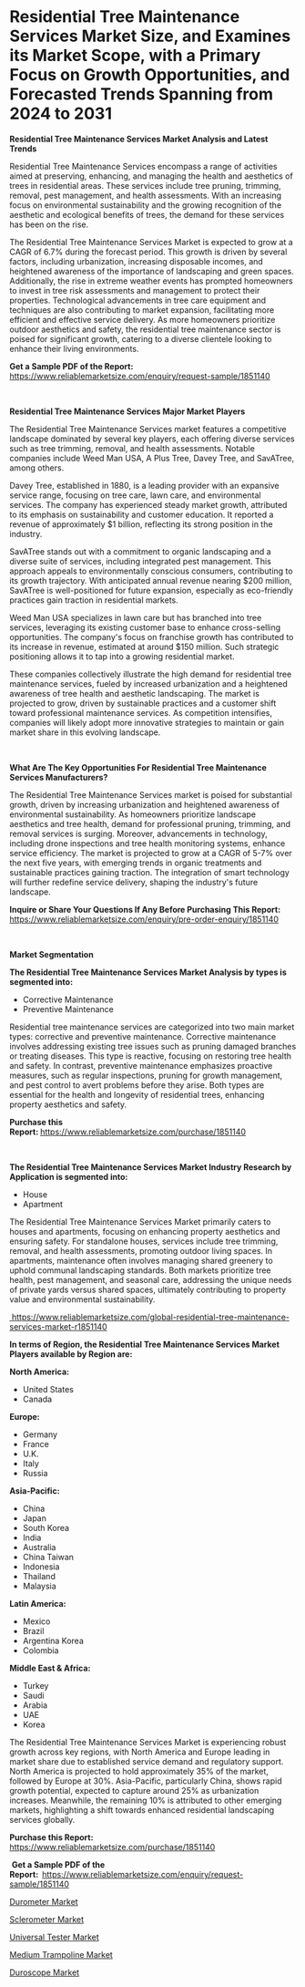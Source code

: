 <p><h1>Residential Tree Maintenance Services Market Size, and Examines its Market Scope, with a Primary Focus on Growth Opportunities, and Forecasted Trends Spanning from 2024 to 2031</h1></p><p><strong>Residential Tree Maintenance Services Market Analysis and Latest Trends</strong></p>
<p><p>Residential Tree Maintenance Services encompass a range of activities aimed at preserving, enhancing, and managing the health and aesthetics of trees in residential areas. These services include tree pruning, trimming, removal, pest management, and health assessments. With an increasing focus on environmental sustainability and the growing recognition of the aesthetic and ecological benefits of trees, the demand for these services has been on the rise.</p><p>The Residential Tree Maintenance Services Market is expected to grow at a CAGR of 6.7% during the forecast period. This growth is driven by several factors, including urbanization, increasing disposable incomes, and heightened awareness of the importance of landscaping and green spaces. Additionally, the rise in extreme weather events has prompted homeowners to invest in tree risk assessments and management to protect their properties. Technological advancements in tree care equipment and techniques are also contributing to market expansion, facilitating more efficient and effective service delivery. As more homeowners prioritize outdoor aesthetics and safety, the residential tree maintenance sector is poised for significant growth, catering to a diverse clientele looking to enhance their living environments.</p></p>
<p><strong>Get a Sample PDF of the Report:&nbsp;</strong> <a href="https://www.reliablemarketsize.com/enquiry/request-sample/1851140?utm_campaign=1601&utm_medium=2&utm_source=Github&utm_content=ia&utm_term=19102024&utm_id=residential-tree-maintenance-services">https://www.reliablemarketsize.com/enquiry/request-sample/1851140</a></p>
<p>&nbsp;</p>
<p><strong>Residential Tree Maintenance Services Major Market Players</strong></p>
<p><p>The Residential Tree Maintenance Services market features a competitive landscape dominated by several key players, each offering diverse services such as tree trimming, removal, and health assessments. Notable companies include Weed Man USA, A Plus Tree, Davey Tree, and SavATree, among others.</p><p>Davey Tree, established in 1880, is a leading provider with an expansive service range, focusing on tree care, lawn care, and environmental services. The company has experienced steady market growth, attributed to its emphasis on sustainability and customer education. It reported a revenue of approximately $1 billion, reflecting its strong position in the industry.</p><p>SavATree stands out with a commitment to organic landscaping and a diverse suite of services, including integrated pest management. This approach appeals to environmentally conscious consumers, contributing to its growth trajectory. With anticipated annual revenue nearing $200 million, SavATree is well-positioned for future expansion, especially as eco-friendly practices gain traction in residential markets.</p><p>Weed Man USA specializes in lawn care but has branched into tree services, leveraging its existing customer base to enhance cross-selling opportunities. The company's focus on franchise growth has contributed to its increase in revenue, estimated at around $150 million. Such strategic positioning allows it to tap into a growing residential market.</p><p>These companies collectively illustrate the high demand for residential tree maintenance services, fueled by increased urbanization and a heightened awareness of tree health and aesthetic landscaping. The market is projected to grow, driven by sustainable practices and a customer shift toward professional maintenance services. As competition intensifies, companies will likely adopt more innovative strategies to maintain or gain market share in this evolving landscape.</p></p>
<p>&nbsp;</p>
<p><strong>What Are The Key Opportunities For Residential Tree Maintenance Services Manufacturers?</strong></p>
<p><p>The Residential Tree Maintenance Services market is poised for substantial growth, driven by increasing urbanization and heightened awareness of environmental sustainability. As homeowners prioritize landscape aesthetics and tree health, demand for professional pruning, trimming, and removal services is surging. Moreover, advancements in technology, including drone inspections and tree health monitoring systems, enhance service efficiency. The market is projected to grow at a CAGR of 5-7% over the next five years, with emerging trends in organic treatments and sustainable practices gaining traction. The integration of smart technology will further redefine service delivery, shaping the industry's future landscape.</p></p>
<p><strong>Inquire or Share Your Questions If Any Before Purchasing This Report:</strong> <a href="https://www.reliablemarketsize.com/enquiry/pre-order-enquiry/1851140?utm_campaign=1601&utm_medium=2&utm_source=Github&utm_content=ia&utm_term=19102024&utm_id=residential-tree-maintenance-services">https://www.reliablemarketsize.com/enquiry/pre-order-enquiry/1851140</a></p>
<p>&nbsp;</p>
<p><strong>Market Segmentation</strong></p>
<p><strong>The Residential Tree Maintenance Services Market Analysis by types is segmented into:</strong></p>
<p><ul><li>Corrective Maintenance</li><li>Preventive Maintenance</li></ul></p>
<p><p>Residential tree maintenance services are categorized into two main market types: corrective and preventive maintenance. Corrective maintenance involves addressing existing tree issues such as pruning damaged branches or treating diseases. This type is reactive, focusing on restoring tree health and safety. In contrast, preventive maintenance emphasizes proactive measures, such as regular inspections, pruning for growth management, and pest control to avert problems before they arise. Both types are essential for the health and longevity of residential trees, enhancing property aesthetics and safety.</p></p>
<p><strong>Purchase this Report:&nbsp;</strong><a href="https://www.reliablemarketsize.com/purchase/1851140?utm_campaign=1601&utm_medium=2&utm_source=Github&utm_content=ia&utm_term=19102024&utm_id=residential-tree-maintenance-services">https://www.reliablemarketsize.com/purchase/1851140</a></p>
<p>&nbsp;</p>
<p><strong>The Residential Tree Maintenance Services Market Industry Research by Application is segmented into:</strong></p>
<p><ul><li>House</li><li>Apartment</li></ul></p>
<p><p>The Residential Tree Maintenance Services Market primarily caters to houses and apartments, focusing on enhancing property aesthetics and ensuring safety. For standalone houses, services include tree trimming, removal, and health assessments, promoting outdoor living spaces. In apartments, maintenance often involves managing shared greenery to uphold communal landscaping standards. Both markets prioritize tree health, pest management, and seasonal care, addressing the unique needs of private yards versus shared spaces, ultimately contributing to property value and environmental sustainability.</p></p>
<p><a href="https://www.reliablemarketsize.com/global-residential-tree-maintenance-services-market-r1851140?utm_campaign=1601&utm_medium=2&utm_source=Github&utm_content=ia&utm_term=19102024&utm_id=residential-tree-maintenance-services">&nbsp;https://www.reliablemarketsize.com/global-residential-tree-maintenance-services-market-r1851140</a></p>
<p><strong>In terms of Region, the Residential Tree Maintenance Services Market Players available by Region are:</strong></p>
<p>
    <p> <strong> North America: </strong>
        <ul>
            <li>United States</li>
            <li>Canada</li>
        </ul>
        </p> 
    <p> <strong> Europe: </strong>
        <ul>
            <li>Germany</li>
            <li>France</li>
            <li>U.K.</li>
            <li>Italy</li>
            <li>Russia</li>
        </ul>
        </p> 
    <p> <strong> Asia-Pacific: </strong>
        <ul>
            <li>China</li>
            <li>Japan</li>
            <li>South Korea</li>
            <li>India</li>
            <li>Australia</li>
            <li>China Taiwan</li>
            <li>Indonesia</li>
            <li>Thailand</li>
            <li>Malaysia</li>
        </ul>
        </p> 
    <p> <strong> Latin America: </strong>
        <ul>
            <li>Mexico</li>
            <li>Brazil</li>
            <li>Argentina Korea</li>
            <li>Colombia</li>
        </ul>
        </p> 
    <p> <strong> Middle East & Africa: </strong>
        <ul>
            <li>Turkey</li>
            <li>Saudi</li>
            <li>Arabia</li>
            <li>UAE</li>
            <li>Korea</li>
        </ul>
    </p>
    </p>
<p><p>The Residential Tree Maintenance Services Market is experiencing robust growth across key regions, with North America and Europe leading in market share due to established service demand and regulatory support. North America is projected to hold approximately 35% of the market, followed by Europe at 30%. Asia-Pacific, particularly China, shows rapid growth potential, expected to capture around 25% as urbanization increases. Meanwhile, the remaining 10% is attributed to other emerging markets, highlighting a shift towards enhanced residential landscaping services globally.</p></p>
<p><strong>Purchase this Report: </strong><a href="https://www.reliablemarketsize.com/purchase/1851140?utm_campaign=1601&utm_medium=2&utm_source=Github&utm_content=ia&utm_term=19102024&utm_id=residential-tree-maintenance-services">https://www.reliablemarketsize.com/purchase/1851140</a></p>
<p>&nbsp;<strong>Get a Sample PDF of the Report:&nbsp;&nbsp;</strong><a href="https://www.reliablemarketsize.com/enquiry/request-sample/1851140?utm_campaign=1601&utm_medium=2&utm_source=Github&utm_content=ia&utm_term=19102024&utm_id=residential-tree-maintenance-services">https://www.reliablemarketsize.com/enquiry/request-sample/1851140</a></p>
<p><strong></strong></p>
<p><p><a href="https://www.linkedin.com/pulse/durometer-market-trends-detailed-study-its-segmentation-analyzing-f6ahf?utm_campaign=1601&utm_medium=2&utm_source=Github&utm_content=ia&utm_term=19102024&utm_id=residential-tree-maintenance-services">Durometer Market</a></p><p><a href="https://www.linkedin.com/pulse/global-sclerometer-market-size-trends-analysis-regional-outlook-vcstf?utm_campaign=1601&utm_medium=2&utm_source=Github&utm_content=ia&utm_term=19102024&utm_id=residential-tree-maintenance-services">Sclerometer Market</a></p><p><a href="https://www.linkedin.com/pulse/decoding-universal-tester-market-signals-growth-algorithms-9u2uf?utm_campaign=1601&utm_medium=2&utm_source=Github&utm_content=ia&utm_term=19102024&utm_id=residential-tree-maintenance-services">Universal Tester Market</a></p><p><a href="https://www.linkedin.com/pulse/global-medium-trampoline-industry-analysis-report-market-oanrf?utm_campaign=1601&utm_medium=2&utm_source=Github&utm_content=ia&utm_term=19102024&utm_id=residential-tree-maintenance-services">Medium Trampoline Market</a></p><p><a href="https://www.linkedin.com/pulse/duroscope-market-trends-focusing-insight-forecast-analysis-wdpuf?utm_campaign=1601&utm_medium=2&utm_source=Github&utm_content=ia&utm_term=19102024&utm_id=residential-tree-maintenance-services">Duroscope Market</a></p></p>